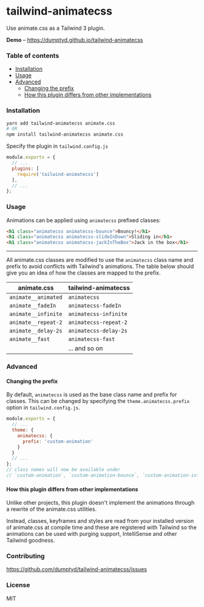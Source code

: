 # tailwind-animatecss

Use animate.css as a Tailwind 3 plugin.

**Demo** &ndash; https://dumptyd.github.io/tailwind-animatecss

### Table of contents

- [Installation](#installation)
- [Usage](#usage)
- [Advanced](#advanced)
  - [Changing the prefix](#changing-the-prefix)
  - [How this plugin differs from other implementations](#how-this-project-differs-from-other-implementations)

### Installation

```sh
yarn add tailwind-animatecss animate.css
# OR
npm install tailwind-animatecss animate.css
```

Specify the plugin in `tailwind.config.js`

```js
module.exports = {
  // ...
  plugins: [
    require('tailwind-animatecss')
  ],
  // ...
};
```

### Usage

Animations can be applied using `animatecss` prefixed classes:

```html
<h1 class="animatecss animatecss-bounce">Bouncy!</h1>
<h1 class="animatecss animatecss-slideInDown">Sliding in</h1>
<h1 class="animatecss animatecss-jackInTheBox">Jack in the box</h1>
```

---

All animate.css classes are modified to use the `animatecss` class name and prefix to avoid conflicts with Tailwind's animations. The table below should give you an idea of how the classes are mapped to the prefix.

| animate.css | tailwind-animatecss |
| - | - |
| `animate__animated` | `animatecss` |
| `animate__fadeIn` | `animatecss-fadeIn` |
| `animate__infinite` | `animatecss-infinite` |
| `animate__repeat-2` | `animatecss-repeat-2` |
| `animate__delay-2s` | `animatecss-delay-2s` |
| `animate__fast` | `animatecss-fast` |
| | ... and so on |

### Advanced

#### Changing the prefix

By default, `animatecss` is used as the base class name and prefix for classes. This can be changed by specifying the `theme.animatecss.prefix` option in `tailwind.config.js`.

```js
module.exports = {
  // ...
  theme: {
    animatecss: {
      prefix: 'custom-animation'
    }
  }
  // ...
};
// class names will now be available under
// `custom-animation`, `custom-animation-bounce`, `custom-animation-infinite` and so on.
```

#### How this plugin differs from other implementations

Unlike other projects, this plugin doesn't implement the animations through a rewrite of the animate.css utilities.

Instead, classes, keyframes and styles are read from your installed version of animate.css at compile time and these are registered with Tailwind so the animations can be used with purging support, IntelliSense and other Tailwind goodness.

### Contributing

https://github.com/dumptyd/tailwind-animatecss/issues

### License

MIT
